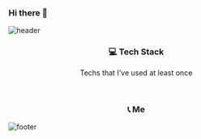 ### Hi there 👋

<!--
**jujeongho0/jujeongho0** is a ✨ _special_ ✨ repository because its `README.md` (this file) appears on your GitHub profile.

Here are some ideas to get you started:

- 🔭 I’m currently working on ...
- 🌱 I’m currently learning ...
- 👯 I’m looking to collaborate on ...
- 🤔 I’m looking for help with ...
- 💬 Ask me about ...
- 📫 How to reach me: ...
- 😄 Pronouns: ...
- ⚡ Fun fact: ...
-->

![header](https://capsule-render.vercel.app/api?type=rect&color=timeGradient&height=300&section=header&text=%20Ju&nbsp;Jeongho&nbsp;👋%20&fontSize=80&fontColor=ffffff&textBg=true&animation=blinking)

<h3 align="center">💻 Tech Stack</h3>

<p align="center">Techs that I've used at least once</p>

<p align="center">
<a img src="https://img.shields.io/badge/C-A8B9CC?style=flat-square&logo=C&logoColor=white"/></a>&nbsp;&nbsp;<a img src="https://img.shields.io/badge/Python-3766AB?style=flat-square&logo=Python&logoColor=white"/></a>&nbsp;&nbsp;<a img src="https://img.shields.io/badge/Java-007396?style=flat-square&logo=Java&logoColor=white"/></a>&nbsp;&nbsp;<a img src="https://img.shields.io/badge/Django-092E20?style=flat-square&logo=Django&logoColor=white"/></a>
</p>

<h3 align="center">📞 Me</h3>

<p align="center">
<a img src="https://img.shields.io/badge/Gmail_:_jujeongho@ajou.ac.kr-EA4335?style=flat-square&logo=Instagram&logoColor=white"/></a> 
<a img src="https://img.shields.io/badge/Naver_:_price__o@naver.com-03C75A?style=flat-square&logo=Naver&logoColor=white"/></a>

<a img src="https://img.shields.io/badge/Instagram_:_joo__lnstagram-E4405F?style=flat-square&logo=Instagram&logoColor=white"/></a>
</p>

![footer](https://capsule-render.vercel.app/api?type=waving&color=timeGradint&section=footer)

